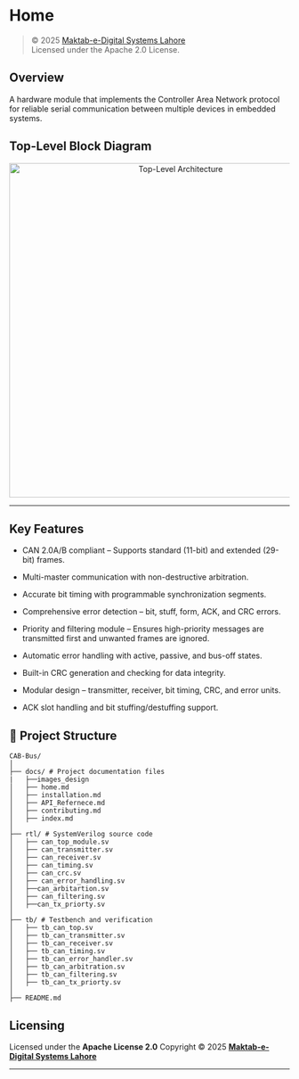 # Home
> © 2025 [Maktab-e-Digital Systems Lahore](https://github.com/meds-ee-uet)  
> Licensed under the Apache 2.0 License.

##  Overview
A hardware module that implements the Controller Area Network  protocol for reliable serial communication between multiple devices in embedded systems.

## Top-Level Block Diagram

<p align="center">
  <img src="./images_design/top_module.jpg" 
   alt="Top-Level Architecture" width="600">
</p>

---

## Key Features

- CAN 2.0A/B compliant – Supports standard (11-bit) and extended (29-bit) frames.

- Multi-master communication with non-destructive arbitration.

- Accurate bit timing with programmable synchronization segments.

- Comprehensive error detection – bit, stuff, form, ACK, and CRC errors.

- Priority and filtering module – Ensures high-priority messages are transmitted first and unwanted frames are ignored.

- Automatic error handling with active, passive, and bus-off states.

- Built-in CRC generation and checking for data integrity.

- Modular design – transmitter, receiver, bit timing, CRC, and error units.

- ACK slot handling and bit stuffing/destuffing support.

## 🧩 Project Structure
```
CAB-Bus/
│
├── docs/ # Project documentation files
|   ├──images_design
│   ├── home.md 
│   ├── installation.md 
│   ├── API_Refernece.md 
│   ├── contributing.md
│   ├── index.md 
│ 
├── rtl/ # SystemVerilog source code
│   ├── can_top_module.sv 
│   ├── can_transmitter.sv
│   ├── can_receiver.sv
│   ├── can_timing.sv
│   ├── can_crc.sv
│   ├── can_error_handling.sv
│   ├──can_arbitartion.sv
│   ├── can_filtering.sv
│   ├──can_tx_priorty.sv
│
├── tb/ # Testbench and verification 
│   ├── tb_can_top.sv 
│   ├── tb_can_transmitter.sv
│   ├── tb_can_receiver.sv
│   ├── tb_can_timing.sv
│   ├── tb_can_error_handler.sv
│   ├── tb_can_arbitration.sv
│   ├── tb_can_filtering.sv
│   ├── tb_can_tx_priorty.sv
│
├── README.md
```
## Licensing

Licensed under the **Apache License 2.0**
Copyright © 2025
**[Maktab-e-Digital Systems Lahore](https://github.com/meds-ee-uet)**

---